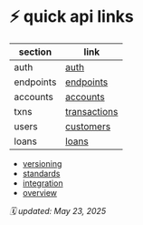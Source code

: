 # ⚡ quick api links

| section   | link |
|-----------|------|
| auth      | [auth](./authentication.md) |
| endpoints | [endpoints](./endpoints/) |
| accounts  | [accounts](./endpoints/accounts.md) |
| txns      | [transactions](./endpoints/transactions.md) |
| users     | [customers](./endpoints/customers.md) |
| loans     | [loans](./endpoints/loans.md) |

- [versioning](../versioning/main.md)
- [standards](../standards.md)
- [integration](../integration/main.md)
- [overview](../api_overview.md)

_🗓️ updated: May 23, 2025_
